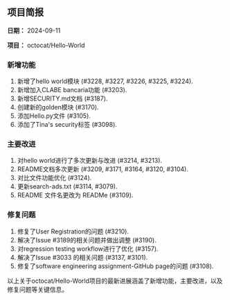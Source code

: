 ## 项目简报

**日期：** 2024-09-11

**项目：** octocat/Hello-World

### 新增功能
1. 新增了hello world模块 (#3228, #3227, #3226, #3225, #3224).
2. 新增加入CLABE bancaria功能 (#3203).
3. 新增SECURITY.md文档 (#3187).
4. 创建新的golden模块 (#3170).
5. 添加Hello.py文件 (#3105).
6. 添加了Tina's security标签 (#3098).

### 主要改进
1. 对hello world进行了多次更新与改进 (#3214, #3213).
2. README文档多次更新 (#3209, #3171, #3164, #3120, #3104).
3. 对比文件功能优化 (#3124).
4. 更新search-ads.txt (#3114, #3079).
5. README 文件名更改为 READMe (#3109).

### 修复问题
1. 修复了User Registration的问题 (#3210).
2. 解决了Issue #3189的相关问题并做出调整 (#3190).
3. 对regression testing workflow进行了优化 (#3157).
4. 解决了Issue #3033 的相关问题 (#3137, #3101).
5. 修复了software engineering assignment-GitHub page的问题 (#3108).
   
以上关于octocat/Hello-World项目的最新进展涵盖了新增功能，主要改进，以及修复问题等关键信息。
